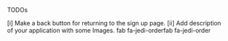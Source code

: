 TODOs

[i] Make a back button for returning to the sign up page.
[ii] Add description of your application with some Images.
fab fa-jedi-orderfab fa-jedi-order